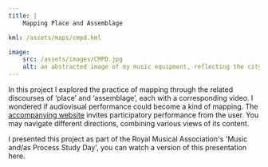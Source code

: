 ```yaml
---
title: | 
    Mapping Place and Assemblage

kml: /assets/maps/cmpd.kml

image:
    src: /assets/images/CMPD.jpg
    alt: an abstracted image of my music equipment, reflecting the city lights
---
```

In this project I explored the practice of mapping through the related discourses of ‘place’ and ‘assemblage’, each with a corresponding video. I wondered if audiovisual performance could become a kind of mapping. The [accompanying website][website] invites participatory performance from the user. You may navigate different directions, combining various views of its content.

I presented this project as part of the Royal Musical Association's 'Music and/as Process Study Day', you can watch a version of this presentation here.

[website]:https://montywilliams.hotglue.me/cmpd/